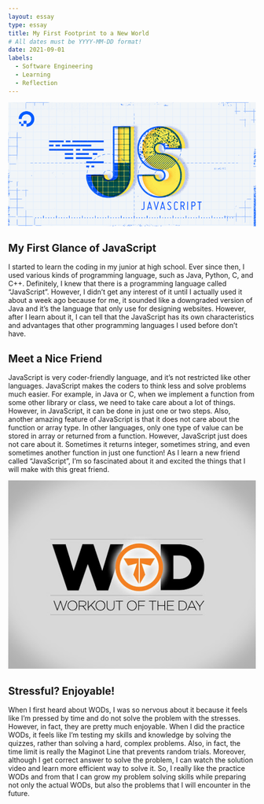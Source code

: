 ```yaml
---
layout: essay
type: essay
title: My First Footprint to a New World
# All dates must be YYYY-MM-DD format!
date: 2021-09-01
labels:
  - Software Engineering
  - Learning
  - Reflection
---
```


<img class="ui medium left floated image" src="../images/javascript.png">

## My First Glance of JavaScript

I started to learn the coding in my junior at high school. Ever since then, I used various kinds of programming language, such as Java, Python, C, and C++. Definitely, I knew that there is a programming language called “JavaScript”. However, I didn’t get any interest of it until I actually used it about a week ago because for me, it sounded like a downgraded version of Java and it’s the language that only use for designing websites. However, after I learn about it, I can tell that the JavaScript has its own characteristics and advantages that other programming languages I used before don’t have. 

## Meet a Nice Friend

JavaScript is very coder-friendly language, and it’s not restricted like other languages. JavaScript makes the coders to think less and solve problems much easier. For example, in Java or C, when we implement a function from some other library or class, we need to take care about a lot of things. However, in JavaScript, it can be done in just one or two steps. Also, another amazing feature of JavaScript is that it does not care about the function or array type. In other languages, only one type of value can be stored in array or returned from a function. However, JavaScript just does not care about it. Sometimes it returns integer, sometimes string, and even sometimes another function in just one function! As I learn a new friend called “JavaScript”, I’m so fascinated about it and excited the things that I will make with this great friend.

<img class="ui medium right floated image" src="../images/WOD.png">

## Stressful? Enjoyable!

When I first heard about WODs, I was so nervous about it because it feels like I’m pressed by time and do not solve the problem with the stresses. However, in fact, they are pretty much enjoyable. When I did the practice WODs, it feels like I’m testing my skills and knowledge by solving the quizzes, rather than solving a hard, complex problems. Also, in fact, the time limit is really the Maginot Line that prevents random trials. Moreover, although I get correct answer to solve the problem, I can watch the solution video and learn more efficient way to solve it. So, I really like the practice WODs and from that I can grow my problem solving skills while preparing not only the actual WODs, but also the problems that I will encounter in the future. 
